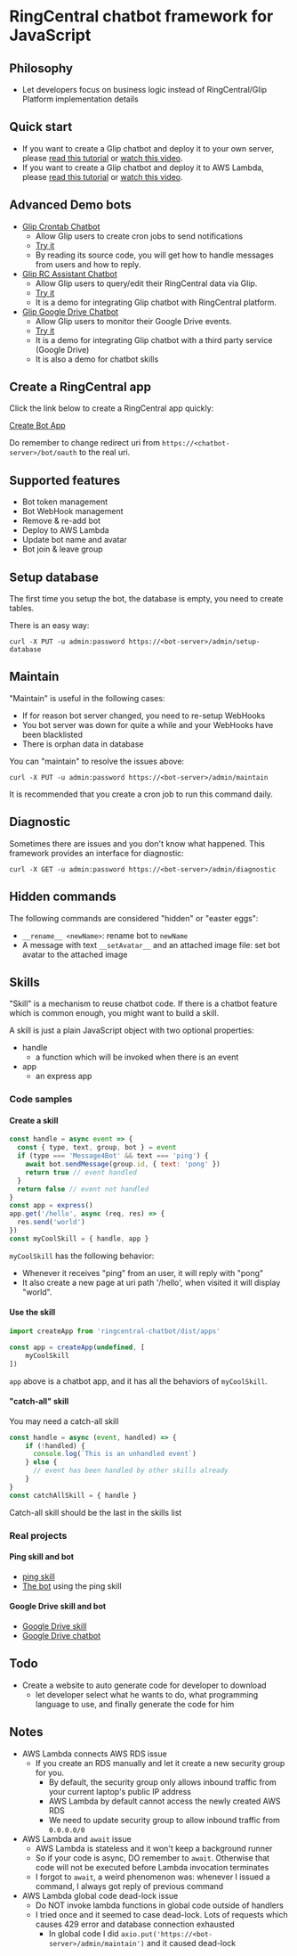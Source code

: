 # RingCentral chatbot framework for JavaScript

## Philosophy

- Let developers focus on business logic instead of RingCentral/Glip Platform implementation details


## Quick start

- If you want to create a Glip chatbot and deploy it to your own server, please [read this tutorial](https://github.com/tylerlong/glip-ping-chatbot/tree/express) or [watch this video](https://youtu.be/CR66cwHvsOI).
- If you want to create a Glip chatbot and deploy it to AWS Lambda, please [read this tutorial](https://github.com/tylerlong/glip-ping-chatbot/tree/lambda) or [watch this video](https://youtu.be/JoEMXYmtn4Y).


## Advanced Demo bots

- [Glip Crontab Chatbot](https://github.com/tylerlong/glip-crontab-chatbot)
    - Allow Glip users to create cron jobs to send notifications
    - [Try it](https://www.ringcentral.com/apps/glip-crontab-chatbot)
    - By reading its source code, you will get how to handle messages from users and how to reply.
- [Glip RC Assistant Chatbot](https://github.com/tylerlong/rc-assistant)
    - Allow Glip users to query/edit their RingCentral data via Glip.
    - [Try it](https://www.ringcentral.com/apps/glip-rc-assistant-chatbot)
    - It is a demo for integrating Glip chatbot with RingCentral platform.
- [Glip Google Drive Chatbot](https://github.com/tylerlong/glip-google-drive-chatbot)
    - Allow Glip users to monitor their Google Drive events.
    - [Try it](https://www.ringcentral.com/apps/glip-google-drive-chatbot)
    - It is a demo for integrating Glip chatbot with a third party service (Google Drive)
    - It is also a demo for chatbot skills


## Create a RingCentral app


Click the link below to create a RingCentral app quickly:

[Create Bot App](https://developer.ringcentral.com/new-app?name=Sample+Bot+App&desc=A+sample+app+created+for+the+javascript+chatbot+framework&public=true&type=ServerBot&permissions=ReadAccounts,EditExtensions,SubscriptionWebhook,Glip&redirectUri=https://<chatbot-server>/bot/oauth)

Do remember to change redirect uri from `https://<chatbot-server>/bot/oauth` to the real uri.


## Supported features

- Bot token management
- Bot WebHook management
- Remove & re-add bot
- Deploy to AWS Lambda
- Update bot name and avatar
- Bot join & leave group


## Setup database

The first time you setup the bot, the database is empty, you need to create tables.

There is an easy way:

```
curl -X PUT -u admin:password https://<bot-server>/admin/setup-database
```


## Maintain

"Maintain" is useful in the following cases:

- If for reason bot server changed, you need to re-setup WebHooks
- You bot server was down for quite a while and your WebHooks have been blacklisted
- There is orphan data in database

You can "maintain" to resolve the issues above:

```
curl -X PUT -u admin:password https://<bot-server>/admin/maintain
```

It is recommended that you create a cron job to run this command daily.


## Diagnostic

Sometimes there are issues and you don't know what happened. This framework provides an interface for diagnostic:

```
curl -X GET -u admin:password https://<bot-server>/admin/diagnostic
```


## Hidden commands

The following commands are considered "hidden" or "easter eggs":

- `__rename__ <newName>`: rename bot to `newName`
- A message with text `__setAvatar__` and an attached image file: set bot avatar to the attached image


## Skills

"Skill" is a mechanism to reuse chatbot code.
If there is a chatbot feature which is common enough, you might want to build a skill.

A skill is just a plain JavaScript object with two optional properties:

- handle
    - a function which will be invoked when there is an event
- app
    - an express app


### Code samples

#### Create a skill

```js
const handle = async event => {
  const { type, text, group, bot } = event
  if (type === 'Message4Bot' && text === 'ping') {
    await bot.sendMessage(group.id, { text: 'pong' })
    return true // event handled
  }
  return false // event not handled
}
const app = express()
app.get('/hello', async (req, res) => {
  res.send('world')
})
const myCoolSkill = { handle, app }
```

`myCoolSkill` has the following behavior:

- Whenever it receives "ping" from an user, it will reply with "pong"
- It also create a new page at uri path '/hello', when visited it will display "world".

#### Use the skill

```js
import createApp from 'ringcentral-chatbot/dist/apps'

const app = createApp(undefined, [
    myCoolSkill
])
```

`app` above is a chatbot app, and it has all the behaviors of `myCoolSkill`.

#### "catch-all" skill

You may need a catch-all skill

```js
const handle = async (event, handled) => {
    if (!handled) {
      console.log(`This is an unhandled event`)
    } else {
      // event has been handled by other skills already
    }
}
const catchAllSkill = { handle }
```

Catch-all skill should be the last in the skills list


### Real projects

#### Ping skill and bot

- [ping skill](https://github.com/tylerlong/ringcentral-chatbot-skill-ping)
- [The bot](https://github.com/tylerlong/ringcentral-chatbot-skills-demo) using the ping skill


#### Google Drive skill and bot

- [Google Drive skill](https://github.com/tylerlong/ringcentral-chatbot-skill-google-drive)
- [Google Drive chatbot](https://github.com/tylerlong/glip-google-drive-chatbot)


## Todo

- Create a website to auto generate code for developer to download
    - let developer select what he wants to do, what programming language to use, and finally generate the code for him


## Notes

- AWS Lambda connects AWS RDS issue
    - If you create an RDS manually and let it create a new security group for you.
        - By default, the security group only allows inbound traffic from your current laptop's public IP address
        - AWS Lambda by default cannot access the newly created AWS RDS
        - We need to update security group to allow inbound traffic from `0.0.0.0/0`
- AWS Lambda and `await` issue
    - AWS Lambda is stateless and it won't keep a background runner
    - So if your code is async, DO remember to `await`. Otherwise that code will not be executed before Lambda invocation terminates
    - I forgot to `await`, a weird phenomenon was: whenever I issued a command, I always got reply of previous command
- AWS Lambda global code dead-lock issue
    - Do NOT invoke lambda functions in global code outside of handlers
    - I tried once and it seemed to case dead-lock. Lots of requests which causes 429 error and database connection exhausted
        - In global code I did `axio.put('https://<bot-server>/admin/maintain')` and it caused dead-lock
